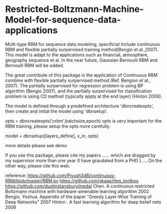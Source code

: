 # Restricted-Boltzmann-Machine-Model-for-sequence-data-applications
Multi-type RBM for sequence data modeling, specificial include continuous RBM and flexible partially surpervised training method(Bengio et al.,2007). This model is adapt to the applications such as financial, atmosphere, geography sequence et al. In the near future, Gaussian Bernoulli RBM and Bernoulli  RBM will be added.

The great contribute of this package is the application of Continuous RBM combine with flexible partially surpervised method (Ref. Bengion et al., 2007). The partially surpervised for regression problem is using BP algorithm (Bengio 2007), and the partially surpervised for classification problem is using CD method (typically apply at the end layer) (Hinton 2006). 

The model is defined through a predefined architecture 'dbncreateopts', then create and initial the model using 'dbnsetup'.

opts = dbncreateopts('crbm',batchsize,epoch)
opts is very important for the RBM training, please setup the opts more carefully.

model = dbnsetup([layers_define], x_in, opts)

more details please see demo

If you use this package, please cite my papers ...... which are dragged by my supervisor more than one year (I have graudated from a PHD )......On the other way, please cite this web. 

reference: https://github.com/Piyush3dB/continuous-RBM/blob/master/RBM.py
           https://github.com/skaae/rbm_toolbox
           https://github.com/dustinstansbury/medal
           Chen. A continuous restricted Boltzmann machine with hardware-amenable learning algorithm 2002
           Bengio, Yoshua. Appendix of the paper “Greedy Layer-Wise Training of Deep Networks” 2007
           Hinton . A fast learning algorithm for deep belief nets 2006
